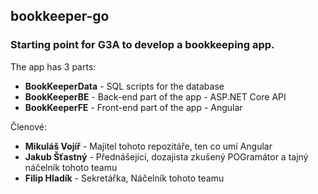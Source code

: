 ## bookkeeper-go

### Starting point for G3A to develop a bookkeeping app.

The app has 3 parts:
- **BookKeeperData** - SQL scripts for the database
- **BookKeeperBE** - Back-end part of the app - ASP.NET Core API
- **BookKeeperFE** - Front-end part of the app - Angular


Členové:
- **Mikuláš Vojíř** - Majitel tohoto repozitáře, ten co umí Angular
- **Jakub Šťastný** - Přednášející, dozajista zkušený POGramátor a tajný náčelník tohoto teamu
- **Filip Hladík** - Sekretářka, Náčelník tohoto teamu
